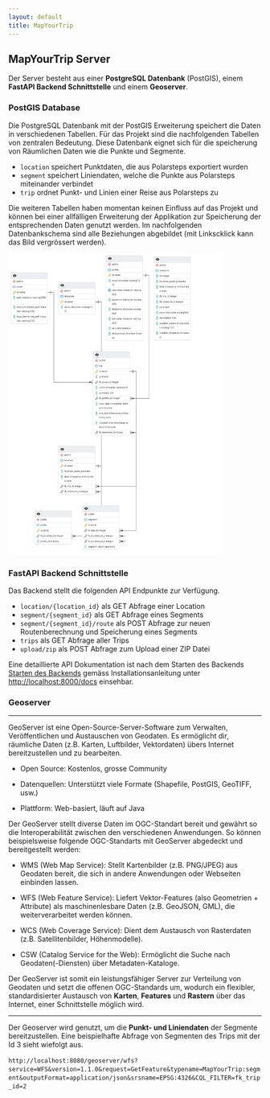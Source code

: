 ```yaml
---
layout: default
title: MapYourTrip
---
```


## MapYourTrip Server

Der Server besteht aus einer **PostgreSQL Datenbank** (PostGIS), einem **FastAPI Backend Schnittstelle** und einem **Geoserver**.

### PostGIS Database

Die PostgreSQL Datenbank mit der PostGIS Erweiterung speichert die Daten in verschiedenen Tabellen. Für das Projekt sind die nachfolgenden Tabellen von zentralen Bedeutung. Diese Datenbank eignet sich für die speicherung von Räumlichen Daten wie die Punkte und Segmente.

- `location` speichert Punktdaten, die aus Polarsteps exportiert wurden
- `segment` speichert Liniendaten, welche die Punkte aus Polarsteps miteinander verbindet
- `trip` ordnet Punkt- und Linien einer Reise aus Polarsteps zu

Die weiteren Tabellen haben momentan keinen Einfluss auf das Projekt und können bei einer allfälligen Erweiterung der Applikation zur Speicherung der entsprechenden Daten genutzt werden. Im nachfolgenden Datenbankschema sind alle Beziehungen abgebildet (mit Linkscklick kann das Bild vergrössert werden).

<a href="bilder/db_schema.png" target="_blank">
  <img src="bilder/db_schema.png" alt="Datenbankschema" height="600" />
</a>

### FastAPI Backend Schnittstelle

Das Backend stellt die folgenden API Endpunkte zur Verfügung.

- `location/{location_id}` als GET Abfrage einer Location
- `segment/{segment_id}` als GET Abfrage eines Segments
- `segment/{segment_id}/route` als POST Abfrage zur neuen Routenberechnung und Speicherung eines Segments
- `trips` als GET Abfrage aller Trips
- `upload/zip` als POST Abfrage zum Upload einer ZIP Datei

Eine detaillierte API Dokumentation ist nach dem Starten des Backends [Starten des Backends](https://github.com/leo4410/MapYourTrip/) gemäss Installationsanleitung unter [http://localhost:8000/docs](http://localhost:8000/docs) einsehbar.

### Geoserver

---

GeoServer ist eine Open-Source-Server-Software zum Verwalten, Veröffentlichen und Austauschen von Geodaten. Es ermöglicht dir, räumliche Daten (z.B. Karten, Luftbilder, Vektordaten) übers Internet bereitzustellen und zu bearbeiten.

- Open Source: Kostenlos, grosse Community

- Datenquellen: Unterstützt viele Formate (Shapefile, PostGIS, GeoTIFF, usw.)

- Plattform: Web-basiert, läuft auf Java

Der GeoServer stellt diverse Daten im OGC-Standart bereit und gewährt so die Interoperabilität zwischen den verschiedenen Anwendungen. So können beispielsweise folgende OGC-Standarts mit GeoServer abgedeckt und bereitgestellt werden:

- WMS (Web Map Service):
  Stellt Kartenbilder (z.B. PNG/JPEG) aus Geodaten bereit, die sich in andere Anwendungen oder Webseiten einbinden lassen.

- WFS (Web Feature Service):
  Liefert Vektor-Features (also Geometrien + Attribute) als maschinenlesbare Daten (z.B. GeoJSON, GML), die weiterverarbeitet werden können.

- WCS (Web Coverage Service):
  Dient dem Austausch von Rasterdaten (z.B. Satellitenbilder, Höhenmodelle).

- CSW (Catalog Service for the Web):
  Ermöglicht die Suche nach Geodaten(-Diensten) über Metadaten-Kataloge.

Der GeoServer ist somit ein leistungsfähiger Server zur Verteilung von Geodaten und setzt die offenen OGC-Standards um, wodurch ein flexibler, standardisierter Austausch von **Karten**, **Features** und **Rastern** über das Internet, einer Schnittstelle möglich wird.

---

Der Geoserver wird genutzt, um die **Punkt- und Liniendaten** der Segmente bereitzustellen. Eine beispielhafte Abfrage von Segmenten des Trips mit der Id 3 sieht wiefolgt aus.

`http://localhost:8080/geoserver/wfs?service=WFS&version=1.1.0&request=GetFeature&typename=MapYourTrip:segment&outputFormat=application/json&srsname=EPSG:4326&CQL_FILTER=fk_trip_id=2`
